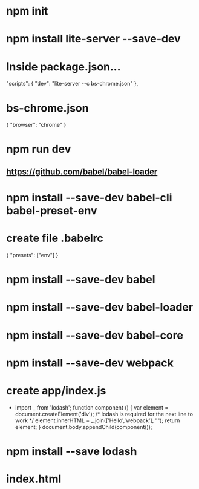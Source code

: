 # npm init
# npm install lite-server --save-dev
# Inside package.json...
  "scripts": {
    "dev": "lite-server --c bs-chrome.json"
  },
# bs-chrome.json
{
  "browser": "chrome"
}
# npm run dev

## https://github.com/babel/babel-loader
# npm install --save-dev babel-cli babel-preset-env
# create file .babelrc
{
  "presets": ["env"]
}
# npm install --save-dev babel
# npm install --save-dev babel-loader
# npm install --save-dev babel-core

# npm install --save-dev webpack

# create app/index.js
+ import _ from 'lodash';
function component () {
  var element = document.createElement('div');
  /* lodash is required for the next line to work */
  element.innerHTML = _.join(['Hello','webpack'], ' ');
  return element;
}
document.body.appendChild(component());

# npm install --save lodash

# index.html
<html>
  <head>
    <title></title>
  </head>
  <body>
    <script src="dist/bundle.js"></script>
  </body>
</html>